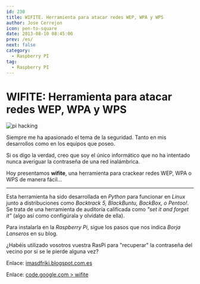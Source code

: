 ```yaml
---
id: 230
title: WIFITE. Herramienta para atacar redes WEP, WPA y WPS
author: Jose Cerrejon
icon: pen-to-square
date: 2013-08-10 08:45:00
prev: /es/
next: false
category:
  - Raspberry PI
tag:
  - Raspberry PI
---
```


# WIFITE: Herramienta para atacar redes WEP, WPA y WPS

![pi hacking](/images/pi_hack.jpg)

Siempre me ha apasionado el tema de la seguridad. Tanto en mis desarrollos como en los equipos que poseo.

Si os digo la verdad, creo que soy el único informático que no ha intentado nunca averiguar la contraseña de una red inalámbrica.

Hoy presentamos **wifite**, una herramienta para crackear redes WEP, WPA o WPS de manera fácil...

- - -
Esta herramienta ha sido desarrollada en *Python* para funcionar en *Linux* junto a distribuciones como *Backtrack 5, BlackBuntu, BackBox, o Pentoo!*. Se trata de una herramienta de auditoría calificada como *"set it and forget it"* (algo así como configúrala y olvídate de ella).

Para instalarla en la *Raspberry Pi*, sigue los pasos que nos indica *Borja Lanseros* en su blog.

¿Habéis utilizado vosotros vuestra RasPi para "recuperar" la contraseña del vecino por si se le pierde alguna vez?

Enlace: [imasdfriki.blogspot.com.es](http://imasdfriki.blogspot.com.es/2013/08/wifitepy-running-on-raspberry-pi-raspian.html)

Enlace: [code.google.com > wifite](https://code.google.com/p/wifite)